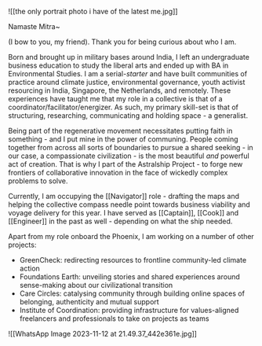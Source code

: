 ![[the only portrait photo i have of the latest me.jpg]]

Namaste Mitra~

(I bow to you, my friend). Thank you for being curious about who I am.

Born and brought up in military bases around India, I left an undergraduate business education to study the liberal arts and ended up with BA in Environmental Studies. I am a serial-*starter* and have built communities of practice around climate justice, environmental governance, youth activist resourcing in India, Singapore, the Netherlands, and remotely. These experiences have taught me that my role in a collective is that of a coordinator/facilitator/energizer. As such, my primary skill-set is that of structuring, researching, communicating and holding space - a generalist. 

Being part of the regenerative movement necessitates putting faith in something - and I put mine in the power of communing. People coming together from across all sorts of boundaries to pursue a shared seeking - in our case, a compassionate civilization - is the most beautiful *and* powerful act of creation. That is why I part of the Astralship Project - to forge new frontiers of collaborative innovation in the face of wickedly complex problems to solve.

Currently, I am occupying the [[Navigator]] role - drafting the maps and helping the collective compass needle point towards business viability and voyage delivery for this year. I have served as [[Captain]], [[Cook]] and [[Engineer]] in the past as well - depending on what the ship needed.  

Apart from my role onboard the Phoenix, I am working on a number of other projects:
- GreenCheck: redirecting resources to frontline community-led climate action
- Foundations Earth: unveiling stories and shared experiences around sense-making about our civilizational transition 
- Care Circles: catalysing community through building online spaces of belonging, authenticity and mutual support
- Institute of Coordination: providing infrastructure for values-aligned freelancers and professionals to take on projects as teams 

![[WhatsApp Image 2023-11-12 at 21.49.37_442e361e.jpg]]